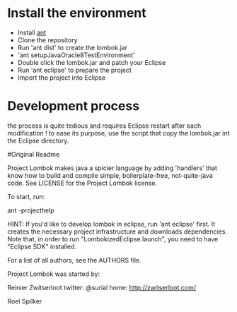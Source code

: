 # Install the environment

* Install [ant](https://ant.apache.org/bindownload.cgi)
* Clone the repository
* Run 'ant dist' to create the lombok.jar
* 'ant setupJavaOracle8TestEnvironment'
* Double click the lombok.jar and patch your Eclipse
* Run 'ant eclipse' to prepare the project
* Import the project into Eclipse

# Development process

the process is quite tedious and requires Eclipse restart after each modification ! 
to ease its purpose, use the script that copy the lombok.jar int the Eclipse directory.




#Original Readme

Project Lombok makes java a spicier language by adding 'handlers' that know how to build and compile simple, boilerplate-free, not-quite-java code.
See LICENSE for the Project Lombok license.


To start, run:

ant -projecthelp

HINT: If you'd like to develop lombok in eclipse, run 'ant eclipse' first. It creates the necessary project infrastructure and downloads dependencies. Note that, in order to run "LombokizedEclipse.launch", you need to have "Eclipse SDK" installed.

For a list of all authors, see the AUTHORS file. 

Project Lombok was started by: 

Reinier Zwitserloot
twitter: @surial
home: http://zwitserloot.com/

Roel Spilker
